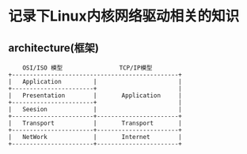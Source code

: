 # 记录下Linux内核网络驱动相关的知识



## architecture(框架)


        OSI/ISO 模型                TCP/IP模型
    +-----------------------------------------------+
    |   Application         |                       |
    +-----------------------+                       |
    |   Presentation        |       Application     |
    +-----------------------+                       |
    |   Seesion             |                       |
    +-----------------------+-----------------------+
    |   Transport           |       Transport       |
    +-----------------------+-----------------------+
    |   NetWork             |       Internet        |
    +-----------------------+-----------------------+


